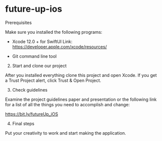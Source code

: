 # future-up-ios

Prerequisites

Make sure you installed the following programs:

* Xcode 12.0 + for SwiftUI
Link: https://developer.apple.com/xcode/resources/

* Git command line tool

2. Start and clone our project

After you installed everything clone this project and open Xcode. If you get a Trust Project alert, click Trust & Open Project.

3. Check guidelines

Examine the project guidelines paper and presentation or the following link for a list of all the things you need to accomplish and change:

https://bit.ly/futureUp_iOS

4. Final steps

Put your creativity to work and start making the application.
